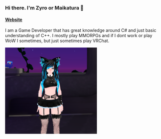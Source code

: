 ### Hi there. I'm Zyro or Maikatura 👋

#### [Website](https://maikatura.com)

I am a Game Developer that has great knowledge around C# and just basic understanding of C++.
I mostly play MMORPGs and if I dont work or play WoW I sometimes, but just sometimes play VRChat.

<img width="300px" src="images/VRCAvatar.png" />

